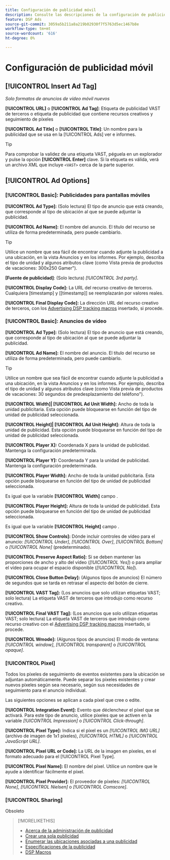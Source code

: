 ```yaml
---
title: Configuración de publicidad móvil
description: Consulte las descripciones de la configuración de publicidad disponible para los anuncios móviles.
feature: DSP Ads
source-git-commit: 3059a5b211a8a219b02930f7f5763d5ec1467b8e
workflow-type: tm+mt
source-wordcount: '616'
ht-degree: 0%

---
```


# Configuración de publicidad móvil

## [!UICONTROL Insert Ad Tag]

*Solo formatos de anuncios de vídeo móvil nuevos*

**[!UICONTROL URL]** o **[!UICONTROL Ad Tag]**: Etiqueta de publicidad VAST de terceros o etiqueta de publicidad que contiene recursos creativos y seguimiento de píxeles

**[!UICONTROL Ad Title]** o **[!UICONTROL Title]**: Un nombre para la publicidad que se usa en la [!UICONTROL Ads] ver e informes.

>[!TIP]
>
> Para comprobar la validez de una etiqueta VAST, péguela en un explorador y pulse la opción **[!UICONTROL Enter]** clave. Si la etiqueta es válida, verá un archivo XML que incluye `<VAST>` cerca de la parte superior.

## [!UICONTROL Ad Options]

### [!UICONTROL Basic]: Publicidades para pantallas móviles

**[!UICONTROL Ad Type]:** (Solo lectura) El tipo de anuncio que está creando, que corresponde al tipo de ubicación al que se puede adjuntar la publicidad.

**[!UICONTROL Ad Name]:** El nombre del anuncio. El título del recurso se utiliza de forma predeterminada, pero puede cambiarlo.

>[!TIP]
>
> Utilice un nombre que sea fácil de encontrar cuando adjunte la publicidad a una ubicación, en la vista Anuncios y en los informes. Por ejemplo, describa el tipo de unidad y algunos atributos clave (como Vista previa de productos de vacaciones: 300x250 Gamer&quot;).

**\[Fuente de publicidad\]**: (Solo lectura) *[!UICONTROL 3rd party]*.

**[!UICONTROL Display Code]:** La URL del recurso creativo de terceros. Cualquiera [timestamp] y [[timestamp]] se reemplazarán por valores reales.

**[!UICONTROL Final Display Code]:** La dirección URL del recurso creativo de terceros, con los [Advertising DSP tracking macros](/help/dsp/campaign-management/macros.md) insertado, si procede.

### [!UICONTROL Basic]: Anuncios de vídeo

**[!UICONTROL Ad Type]:** (Solo lectura) El tipo de anuncio que está creando, que corresponde al tipo de ubicación al que se puede adjuntar la publicidad.

**[!UICONTROL Ad Name]:** El nombre del anuncio. El título del recurso se utiliza de forma predeterminada, pero puede cambiarlo.

>[!TIP]
>
> Utilice un nombre que sea fácil de encontrar cuando adjunte la publicidad a una ubicación, en la vista Anuncios y en los informes. Por ejemplo, describa el tipo de unidad y algunos atributos clave (como Vista previa de productos de vacaciones: 30 segundos de predesplazamiento del teléfono&quot;).

**[!UICONTROL Width]| [!UICONTROL Ad Unit Width]:** Ancho de toda la unidad publicitaria. Esta opción puede bloquearse en función del tipo de unidad de publicidad seleccionada.

**[!UICONTROL Height]| [!UICONTROL Ad Unit Height]:** Altura de toda la unidad de publicidad. Esta opción puede bloquearse en función del tipo de unidad de publicidad seleccionada.

**[!UICONTROL Player X]:** Coordenada X para la unidad de publicidad. Mantenga la configuración predeterminada.

**[!UICONTROL Player Y]:** Coordenada Y para la unidad de publicidad. Mantenga la configuración predeterminada.

**[!UICONTROL Player Width]:** Ancho de toda la unidad publicitaria. Esta opción puede bloquearse en función del tipo de unidad de publicidad seleccionada.

Es igual que la variable **[!UICONTROL Width]** campo .

**[!UICONTROL Player Height]:** Altura de toda la unidad de publicidad. Esta opción puede bloquearse en función del tipo de unidad de publicidad seleccionada.

Es igual que la variable **[!UICONTROL Height]** campo .

**[!UICONTROL Show Controls]:** Dónde incluir controles de vídeo para el anuncio: *[!UICONTROL Under]*, *[!UICONTROL Over]*, *[!UICONTROL Bottom]* o *[!UICONTROL None]* (predeterminado).

**[!UICONTROL Preserve Aspect Ratio]:** Si se deben mantener las proporciones de ancho y alto del vídeo (*[!UICONTROL Yes]*) o para ampliar el vídeo para ocupar el espacio disponible (*[!UICONTROL No]*).

**[!UICONTROL Close Button Delay]:** (Algunos tipos de anuncios) El número de segundos que se tarda en retrasar el aspecto del botón de cierre.

**[!UICONTROL VAST Tag]:** (Los anuncios que solo utilizan etiquetas VAST; solo lectura) La etiqueta VAST de terceros que introdujo como recurso creativo.

**[!UICONTROL Final VAST Tag]:** (Los anuncios que solo utilizan etiquetas VAST; solo lectura) La etiqueta VAST de terceros que introdujo como recurso creativo con el [Advertising DSP tracking macros](/help/dsp/campaign-management/macros.md) insertado, si procede.

**[!UICONTROL Wmode]:** (Algunos tipos de anuncios) El modo de ventana: *[!UICONTROL window]*, *[!UICONTROL transparent]* o *[!UICONTROL opaque]*.

### [!UICONTROL Pixel]

Todos los píxeles de seguimiento de eventos existentes para la ubicación se adjuntan automáticamente. Puede separar los píxeles existentes y crear nuevos píxeles según sea necesario, según sus necesidades de seguimiento para el anuncio individual.

Las siguientes opciones se aplican a cada píxel que cree o edite.

**[!UICONTROL Integration Event]:** Evento que déclencheur el píxel que se activará. Para este tipo de anuncio, utilice píxeles que se activen en la variable *[!UICONTROL Impression]* o *[!UICONTROL Click-through]*.

**[!UICONTROL Pixel Type]:** Indica si el píxel es un *[!UICONTROL IMG URL]* (archivo de imagen de 1x1 píxeles), *[!UICONTROL HTML]* o *[!UICONTROL JavaScript URL]*.

**[!UICONTROL Pixel URL or Code]:** La URL de la imagen en píxeles, en el formato adecuado para el [!UICONTROL Pixel Type].

**[!UICONTROL Pixel Name]:** El nombre del píxel. Utilice un nombre que le ayude a identificar fácilmente el píxel.

**[!UICONTROL Pixel Provider]:** El proveedor de píxeles: *[!UICONTROL None]*, *[!UICONTROL Nielsen]* o *[!UICONTROL Comscore]*.

### [!UICONTROL Sharing]

Obsoleto

>[!MORELIKETHIS]
>
>* [Acerca de la administración de publicidad](ad-about.md)
>* [Crear una sola publicidad](ad-create.md)
>* [Enumerar las ubicaciones asociadas a una publicidad](/help/dsp/campaign-management/ads/ad-list-placements.md)
>* [Especificaciones de la publicidad](ad-specs.md)
>* [DSP Macros](/help/dsp/campaign-management/macros.md)

